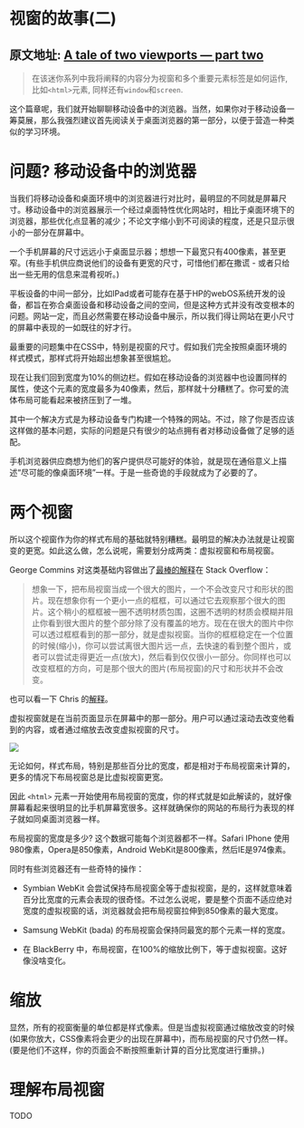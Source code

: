 # 视窗的故事(二)

原文地址: [A tale of two viewports — part two](https://www.quirksmode.org/mobile/viewports2.html)
---

> 在该迷你系列中我将阐释的内容分为视窗和多个重要元素标签是如何运作, 比如`<html>`元素, 同样还有`window`和`screen`.

这个篇章呢，我们就开始聊聊移动设备中的浏览器。当然，如果你对于移动设备一筹莫展，那么我强烈建议首先阅读关于桌面浏览器的第一部分，以便于营造一种类似的学习环境。

# 问题? 移动设备中的浏览器
当我们将移动设备和桌面环境中的浏览器进行对比时，最明显的不同就是屏幕尺寸。移动设备中的浏览器展示一个经过桌面特性优化网站时，相比于桌面环境下的浏览器，那些优化点显著的减少；不论文字缩小到不可阅读的程度，还是只显示很小的一部分在屏幕中。

一个手机屏幕的尺寸远远小于桌面显示器；想想一下最宽只有400像素，甚至更窄。(有些手机供应商说他们的设备有更宽的尺寸，可惜他们都在撒谎 - 或者只给出一些无用的信息来混肴视听。)

平板设备的中间一部分，比如IPad或者可能存在基于HP的webOS系统开发的设备，都旨在弥合桌面设备和移动设备之间的空间，但是这种方式并没有改变根本的问题。网站一定，而且必然需要在移动设备中展示，所以我们得让网站在更小尺寸的屏幕中表现的一如既往的好才行。

最重要的问题集中在CSS中，特别是视窗的尺寸。假如我们完全按照桌面环境的样式模式，那样式将开始超出想象甚至很尴尬。

现在让我们回到宽度为10%的侧边栏。假如在移动设备的浏览器中也设置同样的属性，使这个元素的宽度最多为40像素，然后，那样就十分糟糕了。你可爱的流体布局可能看起来被挤压到了一堆。

其中一个解决方式是为移动设备专门构建一个特殊的网站。不过，除了你是否应该这样做的基本问题，实际的问题是只有很少的站点拥有者对移动设备做了足够的适配。

手机浏览器供应商想为他们的客户提供尽可能好的体验，就是现在通俗意义上描述“尽可能的像桌面环境”一样。于是一些奇诡的手段就成为了必要的了。

# 两个视窗
所以这个视窗作为你的样式布局的基础就特别糟糕。最明显的解决办法就是让视窗变的更宽。如此这么做，怎么说呢，需要划分成两类：虚拟视窗和布局视窗。

George Commins 对这类基础内容做出了[最棒的解释](https://stackoverflow.com/questions/6333927/difference-between-visual-viewport-and-layout-viewport)在 Stack Overflow：

> 想象一下，把布局视窗当成一个很大的图片，一个不会改变尺寸和形状的图片。现在想象你有一个更小一点的框框，可以通过它去观察那个很大的图片。这个稍小的框框被一圈不透明材质包围，这圈不透明的材质会模糊并阻止你看到很大图片的整个部分除了没有覆盖的地方。现在在很大的图片中你可以透过框框看到的那一部分，就是虚拟视窗。当你的框框稳定在一个位置的时候(缩小)，你可以尝试离很大图片远一点，去快速的看到整个图片，或者可以尝试走得更近一点(放大)，然后看到仅仅很小一部分。你同样也可以改变框框的方向，可是那个很大的图片(布局视窗)的尺寸和形状并不会改变。

也可以看一下 Chris 的[解释](https://stackoverflow.com/questions/7344886/visual-viewport-vs-layout-viewport-on-mobile-devices)。

虚拟视窗就是在当前页面显示在屏幕中的那一部分。用户可以通过滚动去改变他看到的内容，或者通过缩放去改变虚拟视窗的尺寸。

![](https://www.quirksmode.org/mobile/pix/viewport/mobile_visualviewport.jpg)

无论如何，样式布局，特别是那些百分比的宽度，都是相对于布局视窗来计算的，更多的情况下布局视窗总是比虚拟视窗更宽。

因此 `<html>` 元素一开始使用布局视窗的宽度，你的样式就是如此解读的，就好像屏幕看起来很明显的比手机屏幕宽很多。这样就确保你的网站的布局行为表现的样子就如同桌面浏览器一样。

布局视窗的宽度是多少? 这个数据可能每个浏览器都不一样。Safari IPhone 使用980像素，Opera是850像素，Android WebKit是800像素，然后IE是974像素。

同时有些浏览器还有一些奇特的操作：

+ Symbian WebKit 会尝试保持布局视窗全等于虚拟视窗，是的，这样就意味着百分比宽度的元素会表现的很奇怪。不过怎么说呢，要是整个页面不适应绝对宽度的虚拟视窗的话，浏览器就会把布局视窗拉伸到850像素的最大宽度。

+ Samsung WebKit (bada) 的布局视窗会保持同最宽的那个元素一样的宽度。

+ 在 BlackBerry 中，布局视窗，在100%的缩放比例下，等于虚拟视窗。这好像没啥变化。

# 缩放
显然，所有的视窗衡量的单位都是样式像素。但是当虚拟视窗通过缩放改变的时候(如果你放大，CSS像素将会更少的出现在屏幕中)，而布局视窗的尺寸仍然一样。(要是他们不这样，你的页面会不断按照重新计算的百分比宽度进行重排。)

# 理解布局视窗
TODO